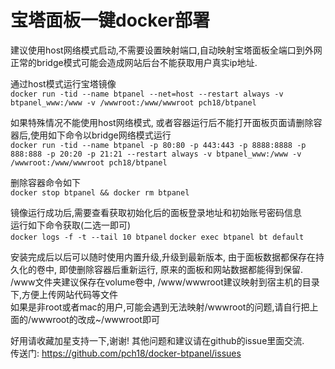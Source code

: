 # 宝塔面板一键docker部署
建议使用host网络模式启动,不需要设置映射端口,自动映射宝塔面板全端口到外网  
正常的bridge模式可能会造成网站后台不能获取用户真实ip地址.

通过host模式运行宝塔镜像  
`docker run -tid --name btpanel --net=host --restart always -v btpanel_www:/www -v /wwwroot:/www/wwwroot pch18/btpanel`

如果特殊情况不能使用host网络模式, 或者容器运行后不能打开面板页面请删除容器后,使用如下命令以bridge网络模式运行  
`docker run -tid --name btpanel -p 80:80 -p 443:443 -p 8888:8888 -p 888:888 -p 20:20 -p 21:21 --restart always -v btpanel_www:/www -v /wwwroot:/www/wwwroot pch18/btpanel`

删除容器命令如下  
`docker stop btpanel && docker rm btpanel`

镜像运行成功后,需要查看获取初始化后的面板登录地址和初始账号密码信息  
运行如下命令获取(二选一即可)  
`docker logs -f -t --tail 10 btpanel`
`docker exec btpanel bt default`

安装完成后以后可以随时使用内置升级,升级到最新版本, 由于面板数据都保存在持久化的卷中, 即使删除容器后重新运行, 原来的面板和网站数据都能得到保留.  
/www文件夹建议保存在volume卷中, /www/wwwroot建议映射到宿主机的目录下,方便上传网站代码等文件  
如果是非root或者mac的用户,可能会遇到无法映射/wwwroot的问题,请自行把上面的/wwwroot的改成~/wwwroot即可

好用请收藏加星支持一下,谢谢! 其他问题和建议请在github的issue里面交流.  
传送门: https://github.com/pch18/docker-btpanel/issues
